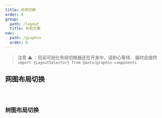```yaml
---
title: 布局切换
order: 4
group:
  path: /layout
  title: 布局方案
nav:
  path: /graphin
  order: 0
---
```


> 注意 ⚠️ ：目前可视化布局切换器还在开发中，请耐心等待... 届时会提供`import {LayoutSelector} from @antv/graphin-components`

## 网图布局切换

<code src='./demos/network.tsx'>

## 树图布局切换

<code src='./demos/tree.tsx'>
